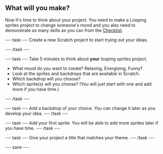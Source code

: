 ## What will you make?
Now it's time to think about your project. You need to make a Looping sprites project to change someone's mood and you also need to demonstrate as many skills as you can from the [Checklist](). 

--- task ---
Create a new Scratch project to start trying out your ideas.

--- /task ---

--- task ---
Take 5 minutes to think about **your** looping sprites project. 

+ What mood do you want to create? Relaxing, Energising, Funny?
+ Look at the sprites and backdrops that are available in Scratch.
+ Which backdrop will you choose? 
+ Which sprite(s) will you choose? (You will just start with one and add more if you have time.)

--- /task ---

--- task ---
Add a backdrop of your choice. You can change it later as you develop your idea. 
--- /task ---

--- task ---
Add your first sprite. You will be able to add more sprites later if you have time. 
--- /task ---

--- task ---
Give your project a title that matches your theme. 
--- /task ---

--- save ---
